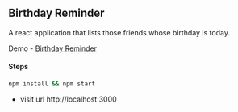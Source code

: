 ## Birthday Reminder

A react application that lists those friends whose birthday is today.

Demo - [Birthday Reminder](https://ashlynz-birthday-reminder.netlify.app)

#### Steps

```sh
npm install && npm start
```

- visit url http://localhost:3000
